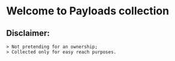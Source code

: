 # Welcome to Payloads collection

## Disclaimer:

	> Not pretending for an ownership;
  	> Collected only for easy reach purposes.
